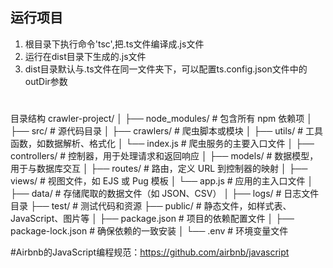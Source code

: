 ## 运行项目
1. 根目录下执行命令'tsc',把.ts文件编译成.js文件
2. 运行在dist目录下生成的.js文件
3. dist目录默认与.ts文件在同一文件夹下，可以配置ts.config.json文件中的outDir参数


#
目录结构
crawler-project/
│
├── node_modules/          # 包含所有 npm 依赖项
│
├── src/                   # 源代码目录
│   ├── crawlers/          # 爬虫脚本或模块
│   ├── utils/             # 工具函数，如数据解析、格式化
│   └── index.js           # 爬虫服务的主要入口文件
│   ├── controllers/       # 控制器，用于处理请求和返回响应
│   ├── models/             # 数据模型，用于与数据库交互
│   ├── routes/           # 路由，定义 URL 到控制器的映射
│   ├── views/            # 视图文件，如 EJS 或 Pug 模板
│   └── app.js            # 应用的主入口文件
│
├── data/                  # 存储爬取的数据文件（如 JSON、CSV）
│
├── logs/                  # 日志文件目录
├── test/               # 测试代码和资源
├── public/             # 静态文件，如样式表、JavaScript、图片等
│
├── package.json           # 项目的依赖配置文件
│
├── package-lock.json      # 确保依赖的一致安装
│
└── .env                   # 环境变量文件

#Airbnb的JavaScript编程规范：https://github.com/airbnb/javascript
